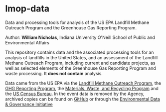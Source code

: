 # lmop-data
Data and processing tools for analysis of the US EPA Landfill Methane Outreach Program and the Greenhouse Gas Reporting Program.

Author: **William Nicholas**, Indiana University O'Neill School of Public and Environmental Affairs

This repository contains data and the associated processing tools for an analysis of landfills in the United States, and an assessment of the Landfill Methane Outreach Program, including current and candidate projects, as well as selected elements of the Greenhouse Gas Reporting Program and waste processing. It **does not contain** analysis.

Data came from the US EPA via the [Landfill Methane Outreach Program](https://www.epa.gov/lmop/project-and-landfill-data-state), the [GHG Reporting Program](https://www.epa.gov/ghgreporting/ghg-reporting-program-data-sets), the [Materials, Waste, and Recycling Program](https://www.epa.gov/facts-and-figures-about-materials-waste-and-recycling/advancing-sustainable-materials-management) and the [US Census Bureau](https://www.census.gov/data/tables/time-series/demo/popest/2010s-total-cities-and-towns.html#tables). In the event data is removed by the Agency, archived copies can be found on [GitHub](https://www.github.com/wiljnich/lmop-data) or through the [Environmental Data & Governance Initiative](https://envirodatagov.org/archiving/)
